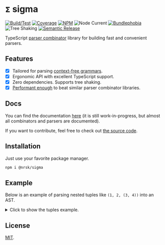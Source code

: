 # `𝝨` sigma

[![Build/Test](https://img.shields.io/github/workflow/status/norskeld/sigma/test?style=flat-square&colorA=22272d&colorB=22272d)](https://github.com/norskeld/sigma/actions 'Build and test workflows')
[![Coverage](https://img.shields.io/coveralls/github/norskeld/sigma?style=flat-square&colorA=22272d&colorB=22272d)](https://coveralls.io/github/norskeld/sigma 'Test coverage')
[![NPM](https://img.shields.io/npm/v/@nrsk/sigma?style=flat-square&colorA=22272d&colorB=22272d)](https://npm.im/@nrsk/sigma 'This package on NPM')
![Node Current](https://img.shields.io/node/v/@nrsk/shikigami?style=flat-square&colorA=22272d&colorB=22272d 'Supported Node version')
[![Bundlephobia](https://img.shields.io/bundlephobia/minzip/@nrsk/sigma?style=flat-square&colorA=22272d&colorB=22272d)](https://bundlephobia.com/package/@nrsk/sigma)
![Tree Shaking](https://img.shields.io/static/v1?label=tree+shaking&message=supported&style=flat-square&colorA=22272d&colorB=22272d)
[![Semantic Release](https://img.shields.io/static/v1?label=semantic&message=release&style=flat-square&colorA=22272d&colorB=22272d)](https://github.com/semantic-release/semantic-release 'This package uses semantic release to handle releasing, versioning, changelog generation and tagging')

TypeScript [parser combinator][parser-combinator] library for building fast and convenient parsers.

## Features

- [x] Tailored for parsing [context-free grammars][cfg].
- [x] Ergonomic API with excellent TypeScript support.
- [x] Zero dependencies. Supports tree shaking.
- [x] [Performant enough][bench] to beat similar parser combinator libraries.

## Docs

You can find the documentation [here][docs] (it is still work-in-progress, but almost all combinators and parsers are documented).

If you want to contribute, feel free to check out [the source code][docs-source].

## Installation

Just use your favorite package manager.

```bash
npm i @nrsk/sigma
```

## Example

Below is an example of parsing nested tuples like `(1, 2, (3, 4))` into an AST.

<details>
<summary>Click to show the tuples example.</summary>

```ts
import { choice, map, optional, sepBy, sequence, takeMid } from '@nrsk/sigma/combinators'
import { defer, int, run, string, whitespace } from '@nrsk/sigma/parsers'

/* AST. */

interface NumberNode {
  type: 'number'
  value: number
}

interface ListNode {
  type: 'list'
  value: Array<NumberNode | ListNode>
}

/* Mapping functions to turn parsed string values into AST nodes. */

function toNumber(value: number): NumberNode {
  return {
    type: 'number',
    value
  }
}

function toList(value: Array<NumberNode | ListNode>): ListNode {
  return {
    type: 'list',
    value
  }
}

/* Parsers. */

const OpenParen = string('(')
const CloseParen = string(')')
const Space = optional(whitespace())
const Comma = sequence(Space, string(','), Space)

const TupleNumber = defer<NumberNode>()
const TupleList = defer<ListNode>()

TupleNumber.with(
  map(
    int(),
    toNumber
  )
)

TupleList.with(
  map(
    takeMid(
      OpenParen,
      sepBy(choice(TupleList, TupleNumber), Comma),
      CloseParen
    ),
    toList
  )
)
```

Then we simply `run` the root parser, feeding it `.with` text:

```ts
run(TupleList).with('(1, 2, (3, 4))')
```

And in the end we get the following output with the AST, which can then be manipulated if needed:

```ts
{
  isOk: true,
  pos: 14,
  value: {
    type: 'list',
    value: [
      { type: 'number', value: 1 },
      { type: 'number', value: 2 },
      {
        type: 'list',
        value: [
          { type: 'number', value: 3 },
          { type: 'number', value: 4 }
        ]
      }
    ]
  }
}
```
</details>

## License

[MIT](LICENSE).

<!-- Links. -->

[parser-combinator]: https://en.wikipedia.org/wiki/Parser_combinator
[cfg]: https://en.wikipedia.org/wiki/Context-free_grammar
[docs]: https://sigma.vm.codes
[docs-source]: ./docs
[bench]: ./benchmarks

